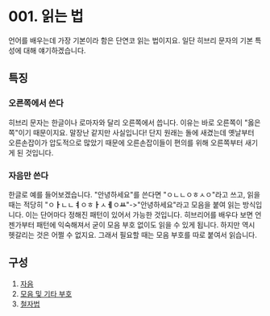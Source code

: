 # 001. 읽는 법
언어를 배우는데 가장 기본이라 함은 단연코 읽는 법이지요. 일단 히브리 문자의 기본 특성에 대해 얘기하겠습니다.
## 특징
### 오른쪽에서 쓴다
히브리 문자는 한글이나 로마자와 달리 오른쪽에서 씁니다. 이유는 바로 오른쪽이 "옳은 쪽"이기 때문이지요. 말장난 같지만 사실입니다!
단지 원래는 돌에 새겼는데 옛날부터 오른손잡이가 압도적으로 많았기 때문에 오른손잡이들이 편의를 위해 오른쪽부터 새기게 된 것입니다.
### 자음만 쓴다
한글로 예를 들어보겠습니다. "안녕하세요"를 쓴다면 "ㅇㄴㄴㅇㅎㅅㅇ"라고 쓰고,
읽을 때는 적당히 "ㅇ**ㅏ**ㄴㄴ**ㅕ**ㅇㅎ**ㅏ**ㅅ**ㅔ**ㅇ**ㅛ**"->"안녕하세요"라고 모음을 붙여 읽는 방식입니다.
이는 단어마다 정해진 패턴이 있어서 가능한 것입니다.
히브리어를 배우다 보면 언젠가부터 패턴에 익숙해져서 굳이 모음 부호 없이도 읽을 수 있게 됩니다.
하지만 역시 헷갈리는 것은 어쩔 수 없지요. 그래서 필요할 때는 모음 부호를 따로 붙여서 읽습니다.
## 구성
1. [자음](./01.consonants.md)
2. [모음 및 기타 부호](./02.diacritics.md)
3. [철자법](./03.spelling.md)

